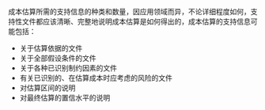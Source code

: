 成本估算所需的支持信息的种类和数量，因应用领域而异，不论详细程度如何，支持性文件都应该清晰、完整地说明成本估算是如何得出的，成本估算的支持信息可能包括：
+ 关于估算依据的文件
+ 关于全部假设条件的文件
+ 关于各种已识别制约因素的文件
+ 有关已识别的、在估算成本时应考虑的风险的文件
+ 对估算区间的说明
+ 对最终估算的置信水平的说明